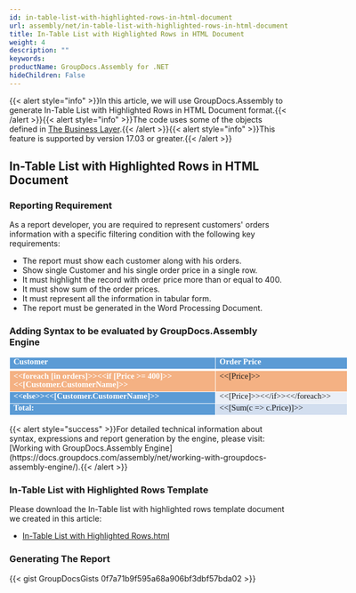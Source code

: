 ```yaml
---
id: in-table-list-with-highlighted-rows-in-html-document
url: assembly/net/in-table-list-with-highlighted-rows-in-html-document
title: In-Table List with Highlighted Rows in HTML Document
weight: 4
description: ""
keywords: 
productName: GroupDocs.Assembly for .NET
hideChildren: False
---
```

{{< alert style="info" >}}In this article, we will use GroupDocs.Assembly to generate In-Table List with Highlighted Rows in HTML Document format.{{< /alert >}}{{< alert style="info" >}}The code uses some of the objects defined in [The Business Layer](https://docs.groupdocs.com/assembly/net/the-business-layer/).{{< /alert >}}{{< alert style="info" >}}This feature is supported by version 17.03 or greater.{{< /alert >}}

## In-Table List with Highlighted Rows in HTML Document

### Reporting Requirement

As a report developer, you are required to represent customers' orders information with a specific filtering condition with the following key requirements:

*   The report must show each customer along with his orders.
*   Show single Customer and his single order price in a single row.
*   It must highlight the record with order price more than or equal to 400.
*   It must show sum of the order prices.
*   It must represent all the information in tabular form.
*   The report must be generated in the Word Processing Document.

### Adding Syntax to be evaluated by GroupDocs.Assembly Engine

<table cellspacing="0" cellpadding="0" style="border-collapse: collapse; margin-left: 0pt; width: 457pt;"><tbody><tr><td style="background-color: rgb(91, 155, 213); border-bottom-color: rgb(255, 255, 255); border-bottom-style: solid; border-bottom-width: 3pt; border-left-color: rgb(255, 255, 255); border-left-style: solid; border-left-width: 1pt; border-right-color: rgb(255, 255, 255); border-right-style: solid; border-right-width: 1pt; border-top-color: rgb(255, 255, 255); border-top-style: solid; border-top-width: 1pt; padding-left: 4.9pt; padding-right: 4.9pt; padding-top: 0.25pt; vertical-align: top; width: 267.2pt;"><p style="font-size: 11pt; line-height: 107%; margin-top: 0pt; margin-right: 0pt; margin-bottom: 0pt; margin-left: 0pt;"><span style="color: rgb(255, 255, 255); font-family: Calibri; font-size: 11pt; font-weight: bold;">Customer</span></p></td><td style="background-color: rgb(91, 155, 213); border-bottom-color: rgb(255, 255, 255); border-bottom-style: solid; border-bottom-width: 3pt; border-left-color: rgb(255, 255, 255); border-left-style: solid; border-left-width: 1pt; border-right-color: rgb(255, 255, 255); border-right-style: solid; border-right-width: 1pt; border-top-color: rgb(255, 255, 255); border-top-style: solid; border-top-width: 1pt; padding-left: 4.9pt; padding-right: 4.9pt; padding-top: 0.25pt; vertical-align: top; width: 167.2pt;"><p style="font-size: 11pt; line-height: 107%; margin-top: 0pt; margin-right: 0pt; margin-bottom: 0pt; margin-left: 0pt;"><span style="color: rgb(255, 255, 255); font-family: Calibri; font-size: 11pt; font-weight: bold;">Order Price</span></p></td></tr><tr><td style="background-color: rgb(244, 177, 131); border-bottom-color: rgb(255, 255, 255); border-bottom-style: solid; border-bottom-width: 1pt; border-left-color: rgb(255, 255, 255); border-left-style: solid; border-left-width: 1pt; border-right-color: rgb(255, 255, 255); border-right-style: solid; border-right-width: 1pt; border-top-color: rgb(255, 255, 255); border-top-style: solid; border-top-width: 3pt; padding-left: 4.9pt; padding-right: 4.9pt; vertical-align: top; width: 267.2pt;"><p style="font-size: 11pt; line-height: 107%; margin-top: 0pt; margin-right: 0pt; margin-bottom: 0pt; margin-left: 0pt;"><span style="color: rgb(255, 255, 255); font-family: Calibri; font-size: 11pt; font-weight: bold;">&lt;&lt;</span><span style="color: rgb(255, 255, 255); font-family: Calibri; font-size: 11pt; font-weight: bold;">foreach</span><span style="color: rgb(255, 255, 255); font-family: Calibri; font-size: 11pt; font-weight: bold;"> [in orders]&gt;&gt;&lt;&lt;if [Price &gt;= 400]&gt;&gt;&lt;&lt;[</span><span style="color: rgb(255, 255, 255); font-family: Calibri; font-size: 11pt; font-weight: bold;">Customer.CustomerName</span><span style="color: rgb(255, 255, 255); font-family: Calibri; font-size: 11pt; font-weight: bold;">]&gt;&gt;</span></p></td><td style="background-color: rgb(244, 177, 131); border-bottom-color: rgb(255, 255, 255); border-bottom-style: solid; border-bottom-width: 1pt; border-left-color: rgb(255, 255, 255); border-left-style: solid; border-left-width: 1pt; border-right-color: rgb(255, 255, 255); border-right-style: solid; border-right-width: 1pt; border-top-color: rgb(255, 255, 255); border-top-style: solid; border-top-width: 3pt; padding-left: 4.9pt; padding-right: 4.9pt; vertical-align: top; width: 167.2pt;"><p style="font-size: 11pt; line-height: 107%; margin-top: 0pt; margin-right: 0pt; margin-bottom: 0pt; margin-left: 0pt;"><span style="font-family: Calibri; font-size: 11pt;">&lt;&lt;[Price]&gt;&gt;</span></p></td></tr><tr><td style="background-color: rgb(91, 155, 213); border-bottom-color: rgb(255, 255, 255); border-bottom-style: solid; border-bottom-width: 1pt; border-left-color: rgb(255, 255, 255); border-left-style: solid; border-left-width: 1pt; border-right-color: rgb(255, 255, 255); border-right-style: solid; border-right-width: 1pt; border-top-color: rgb(255, 255, 255); border-top-style: solid; border-top-width: 1pt; padding-left: 4.9pt; padding-right: 4.9pt; padding-top: 0.25pt; vertical-align: top; width: 267.2pt;"><p style="font-size: 11pt; line-height: 107%; margin-top: 0pt; margin-right: 0pt; margin-bottom: 0pt; margin-left: 0pt;"><span style="color: rgb(255, 255, 255); font-family: Calibri; font-size: 11pt; font-weight: bold;">&lt;&lt;else&gt;&gt;&lt;&lt;[</span><span style="color: rgb(255, 255, 255); font-family: Calibri; font-size: 11pt; font-weight: bold;">Customer.CustomerName</span><span style="color: rgb(255, 255, 255); font-family: Calibri; font-size: 11pt; font-weight: bold;">]&gt;&gt;</span></p></td><td style="background-color: rgb(234, 239, 247); border-bottom-color: rgb(255, 255, 255); border-bottom-style: solid; border-bottom-width: 1pt; border-left-color: rgb(255, 255, 255); border-left-style: solid; border-left-width: 1pt; border-right-color: rgb(255, 255, 255); border-right-style: solid; border-right-width: 1pt; border-top-color: rgb(255, 255, 255); border-top-style: solid; border-top-width: 1pt; padding-left: 4.9pt; padding-right: 4.9pt; padding-top: 0.25pt; vertical-align: top; width: 167.2pt;"><p style="font-size: 11pt; line-height: 107%; margin-top: 0pt; margin-right: 0pt; margin-bottom: 0pt; margin-left: 0pt;"><span style="font-family: Calibri; font-size: 11pt;">&lt;&lt;[Price]&gt;&gt;&lt;&lt;/if&gt;&gt;&lt;&lt;/</span><span style="font-family: Calibri; font-size: 11pt;">foreach</span><span style="font-family: Calibri; font-size: 11pt;">&gt;&gt;</span></p></td></tr><tr><td style="background-color: rgb(91, 155, 213); border-bottom-color: rgb(255, 255, 255); border-bottom-style: solid; border-bottom-width: 1pt; border-left-color: rgb(255, 255, 255); border-left-style: solid; border-left-width: 1pt; border-right-color: rgb(255, 255, 255); border-right-style: solid; border-right-width: 1pt; border-top-color: rgb(255, 255, 255); border-top-style: solid; border-top-width: 1pt; padding-left: 4.9pt; padding-right: 4.9pt; padding-top: 0.25pt; vertical-align: top; width: 267.2pt;"><p style="font-size: 11pt; line-height: 107%; margin-top: 0pt; margin-right: 0pt; margin-bottom: 0pt; margin-left: 0pt;"><span style="color: rgb(255, 255, 255); font-family: Calibri; font-size: 11pt; font-weight: bold;">Total:</span></p></td><td style="background-color: rgb(210, 222, 239); border-bottom-color: rgb(255, 255, 255); border-bottom-style: solid; border-bottom-width: 1pt; border-left-color: rgb(255, 255, 255); border-left-style: solid; border-left-width: 1pt; border-right-color: rgb(255, 255, 255); border-right-style: solid; border-right-width: 1pt; border-top-color: rgb(255, 255, 255); border-top-style: solid; border-top-width: 1pt; padding-left: 4.9pt; padding-right: 4.9pt; padding-top: 0.25pt; vertical-align: top; width: 167.2pt;"><p style="font-size: 11pt; line-height: 107%; margin-top: 0pt; margin-right: 0pt; margin-bottom: 0pt; margin-left: 0pt;"><span style="font-family: Calibri; font-size: 11pt;">&lt;&lt;[Sum(c =&gt; </span><span style="font-family: Calibri; font-size: 11pt;">c.Price</span><span style="font-family: Calibri; font-size: 11pt;">)]&gt;&gt;</span></p></td></tr></tbody></table>
{{< alert style="success" >}}For detailed technical information about syntax, expressions and report generation by the engine, please visit: [Working with GroupDocs.Assembly Engine](https://docs.groupdocs.com/assembly/net/working-with-groupdocs-assembly-engine/).{{< /alert >}}

### In-Table List with Highlighted Rows Template

Please download the In-Table list with highlighted rows template document we created in this article:

*   [In-Table List with Highlighted Rows.html](https://github.com/groupdocs-assembly/GroupDocs.Assembly-for-.NET/blob/master/Examples/Data/Source/HTML%20Templates/In-Table%20List%20with%20Highlighted%20Rows.html?raw=true)

### Generating The Report

{{< gist GroupDocsGists 0f7a71b9f595a68a906bf3dbf57bda02 >}}


